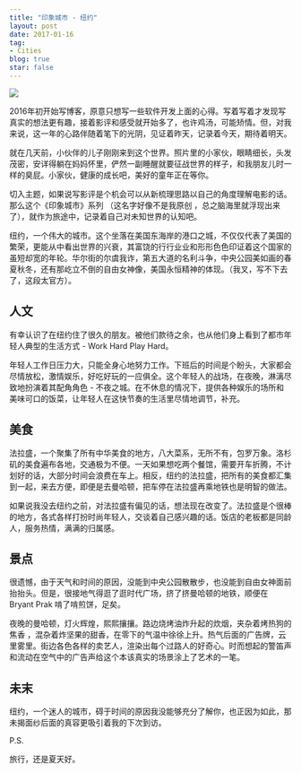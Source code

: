 ```yaml
---
title: "印象城市 - 纽约"
layout: post
date: 2017-01-16
tag:
- Cities
blog: true
star: false
---
```


<img src="{{ site.url }}/assets/images/nyc.jpg" style="display:block; margin: 0 auto;" />

2016年初开始写博客，原意只想写一些软件开发上面的心得。写着写着才发现写真实的想法更有趣，接着影评和感受就开始多了，也许鸡汤，可能矫情。但，对我来说，这一年的心路伴随着笔下的光阴，见证着昨天，记录着今天，期待着明天。

就在几天前，小伙伴的儿子刚刚来到这个世界。照片里的小家伙，眼睛细长，头发茂密，安详得躺在妈妈怀里，俨然一副睡醒就要征战世界的样子，和我朋友儿时一样的臭屁。小家伙，健康的成长吧，美好的童年正在等你。

切入主题，如果说写影评是个机会可以从新梳理思路以自己的角度理解电影的话。那么这个《印象城市》系列 （这名字好像不是我原创 ，总之脑海里就浮现出来了），就作为旅途中，记录着自己对未知世界的认知吧。

纽约，一个伟大的城市。这个坐落在美国东海岸的港口之城，不仅仅代表了美国的繁荣，更能从中看出世界的兴衰，其富饶的行行业业和形形色色印证着这个国家的虽短却宽的年轮。华尔街的尔虞我诈，第五大道的名利斗争，中央公园美如画的春夏秋冬，还有那屹立不倒的自由女神像，美国永恒精神的体现。（我叉，写不下去了，这段太官方）。

## 人文

有幸认识了在纽约住了很久的朋友。被他们款待之余，也从他们身上看到了都市年轻人典型的生活方式 - Work Hard Play Hard。

年轻人工作日压力大，只能全身心地努力工作。下班后的时间是个盼头，大家都会尽情放松，激情娱乐，好吃好玩的一应俱全。这个年轻人的战场，在夜晚，淋漓尽致地扮演着其配角角色 - 不夜之城。在不休息的情况下，提供各种娱乐的场所和美味可口的饭菜，让年轻人在这快节奏的生活里尽情地调节，补充。

## 美食

法拉盛，一个聚集了所有中华美食的地方，八大菜系，无所不有，包罗万象。洛杉矶的美食遍布各地，交通极为不便。一天如果想吃两个餐馆，需要开车折腾，不计划好的话，大部分时间会浪费在车上。相反，纽约的法拉盛，把所有的美食都汇集到一起，来去方便，即便是去曼哈顿，把车停在法拉盛再乘地铁也是明智的做法。

如果说我没去纽约之前，对法拉盛有偏见的话，想法现在改变了。法拉盛是个很棒的地方，各式各样打扮时尚年轻人，交谈着自己感兴趣的话。饭店的老板都是同龄人，服务热情，满满的归属感。

## 景点

很遗憾，由于天气和时间的原因，没能到中央公园散散步，也没能到自由女神面前抬抬头。但是，很接地气得逛了逛时代广场，挤了挤曼哈顿的地铁，顺便在 Bryant Prak 啃了啃煎饼，足矣。

夜晚的曼哈顿，灯火辉煌，熙熙攘攘。路边烧烤油炸升起的炊烟，夹杂着烤热狗的焦香 ，混杂着炸坚果的甜香，在零下的气温中徐徐上升。热气后面的广告牌，云里雾里。街边各色各样的卖艺人，渲染出每个过路人的好奇心。时而想起的警笛声和流动在空气中的广告声给这个本该真实的场景涂上了艺术的一笔。

## 未末

纽约，一个迷人的城市，碍于时间的原因我没能够充分了解你，也正因为如此，那未揭面纱后面的真容更吸引着我的下次到访。


P.S.

旅行，还是夏天好。
